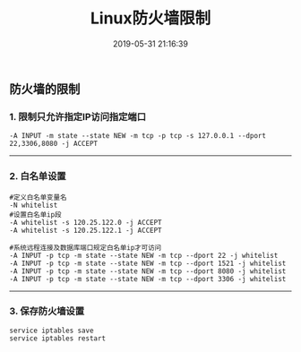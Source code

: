 ﻿---
title: Linux防火墙限制
date: 2019-05-31 21:16:39
categories: 运维
tags: os
---
## 防火墙的限制
### 1. 限制只允许指定IP访问指定端口
```
-A INPUT -m state --state NEW -m tcp -p tcp -s 127.0.0.1 --dport 22,3306,8080 -j ACCEPT
```

<!-- more -->

---

### 2. 白名单设置
```
#定义白名单变量名
-N whitelist
#设置白名单ip段
-A whitelist -s 120.25.122.0 -j ACCEPT
-A whitelist -s 120.25.122.1 -j ACCEPT

#系统远程连接及数据库端口规定白名单ip才可访问
-A INPUT -p tcp -m state --state NEW -m tcp --dport 22 -j whitelist
-A INPUT -p tcp -m state --state NEW -m tcp --dport 1521 -j whitelist
-A INPUT -p tcp -m state --state NEW -m tcp --dport 8080 -j whitelist
-A INPUT -p tcp -m state --state NEW -m tcp --dport 3306 -j whitelist
```

---

### 3. 保存防火墙设置
```
service iptables save
service iptables restart
```